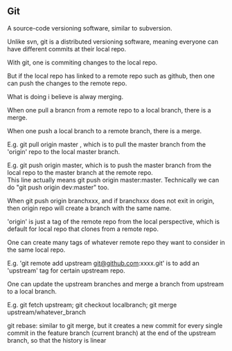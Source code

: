 Git
-------------------

A source-code versioning software, similar to subversion.

Unlike svn, git is a distributed versioning software, meaning everyone can have different commits at their local repo.

With git, one is commiting changes to the local repo.

But if the local repo has linked to a remote repo such as github, then one can push the changes to the remote repo.

What is doing i believe is alway merging. 

When one pull a brancn from a remote repo to a local branch, there is a merge.

When one push a local branch to a remote branch, there is a merge. 

E.g. git pull origin master , which is to pull the master branch from the 'origin' repo to the local master branch.

E.g. git push origin master, which is to push the master branch from the local repo to the master branch at the remote repo.  
This line actually means git push origin master:master.
Technically we can do "git push origin dev:master" too.

When git push origin branchxxx, and if branchxxx does not exit in origin, then origin repo will create a branch with the same name.

'origin' is just a tag of the remote repo from the local perspective, which is default for local repo that clones from a remote repo.

One can create many tags of whatever remote repo they want to consider in the same local repo.

E.g. 'git remote add upstream git@github.com:xxxx.git' is to add an 'upstream' tag for certain upstream repo.

One can update the upstream branches and merge a branch from upstream to a local branch.

E.g. git fetch upstream; git checkout localbranch; git merge upstream/whatever_branch 

git rebase: similar to git merge, but it creates a new commit for every single commit in the feature branch (current branch) at the end of the upstream branch, so that the history is linear 
